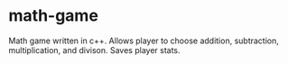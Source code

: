 # math-game
Math game written in c++.
Allows player to choose addition, subtraction, multiplication, and divison.
Saves player stats.
